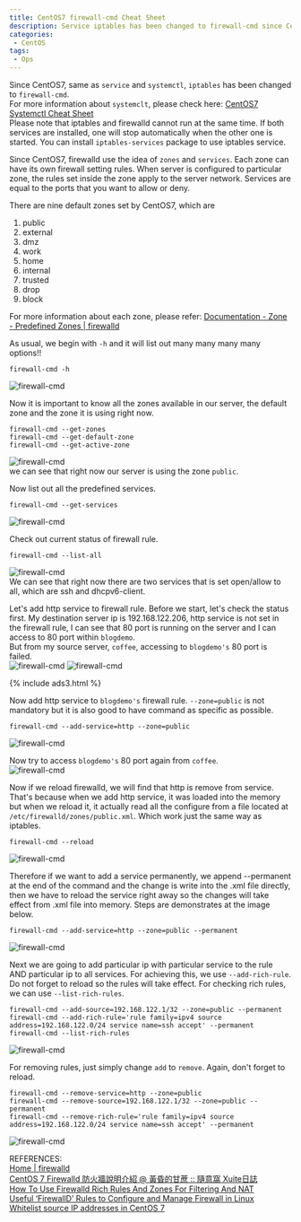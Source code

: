 ```yaml
---
title: CentOS7 firewall-cmd Cheat Sheet
description: Service iptables has been changed to firewall-cmd since CentOS7, this post demonstrates some usage of the command firewall-cmd.
categories:
 - CentOS
tags:
 - Ops
---
```


Since CentOS7, same as `service` and `systemctl`, `iptables` has been changed to `firewall-cmd`.  
For more information about `systemclt`, please check here: [CentOS7 Systemctl Cheat Sheet](https://www.bulafish.com/centos/2018/04/27/centos7-systemctl-cheat-sheet/)  
Please note that iptables and firewalld cannot run at the same time.  If both services are installed, one will stop automatically when the other one is started.  You can install `iptables-services` package to use iptables service.

Since CentOS7, firewalld use the idea of `zones` and `services`.  Each zone can have its own  firewall setting rules.  When server is configured to particular zone, the rules set inside the zone apply to the server network.  Services are equal to the ports that you want to allow or deny.

There are nine default zones set by CentOS7, which are
1. public
2. external
3. dmz
4. work
5. home
6. internal
7. trusted
8. drop
9. block

For more information about each zone, please refer: [Documentation - Zone - Predefined Zones | firewalld](http://www.firewalld.org/documentation/zone/predefined-zones.html)

As usual, we begin with `-h` and it will list out many many many many options!!
```
firewall-cmd -h
```
![firewall-cmd](/assets/images/2018042710.jpg)

Now it is important to know all the zones available in our server, the default zone and the zone it is using right now.
```
firewall-cmd --get-zones
firewall-cmd --get-default-zone
firewall-cmd --get-active-zone
```
![firewall-cmd](/assets/images/2018042711.jpg)  
we can see that right now our server is using the zone `public`.

Now list out all the predefined services.
```
firewall-cmd --get-services
```
![firewall-cmd](/assets/images/2018042712.jpg)

Check out current status of firewall rule.
```
firewall-cmd --list-all
```
![firewall-cmd](/assets/images/2018042721.jpg)  
We can see that right now there are two services that is set open/allow to all, which are ssh and dhcpv6-client.

Let's add http service to firewall rule.  Before we start, let's check the status first.  My destination server ip is 192.168.122.206, http service is not set in the firewall rule, I can see that 80 port is running on the server and I can access to 80 port within `blogdemo`.  
But from my source server, `coffee`, accessing to `blogdemo's` 80 port is failed.  
![firewall-cmd](/assets/images/2018042713.jpg)
![firewall-cmd](/assets/images/2018042714.jpg)

{% include ads3.html %}

Now add http service to `blogdemo's` firewall rule. `--zone=public` is not mandatory but it is also good to have command as specific as possible.
```
firewall-cmd --add-service=http --zone=public
```
![firewall-cmd](/assets/images/2018042715.jpg)

Now try to access `blogdemo's` 80 port again from `coffee`.  
![firewall-cmd](/assets/images/2018042716.jpg)

Now if we reload firewalld, we will find that http is remove from service.  That's because when we add http service, it was loaded into the memory but when we reload it, it actually read all the configure from a file located at `/etc/firewalld/zones/public.xml`.  Which work just the same way as iptables.
```
firewall-cmd --reload
```
![firewall-cmd](/assets/images/2018042717.jpg)

Therefore if we want to add a service permanently, we append --permanent at the end of the command and the change is write into the .xml file directly, then we have to reload the service right away so the changes will take effect from .xml file into memory.  Steps are demonstrates at the image below.
```
firewall-cmd --add-service=http --zone=public --permanent
```
![firewall-cmd](/assets/images/2018042718.jpg)

Next we are going to add particular ip with particular service to the rule AND particular ip to all services.  For achieving this, we use `--add-rich-rule`.  Do not forget to reload so the rules will take effect.  For checking rich rules, we can use `--list-rich-rules`.
```
firewall-cmd --add-source=192.168.122.1/32 --zone=public --permanent
firewall-cmd --add-rich-rule='rule family=ipv4 source address=192.168.122.0/24 service name=ssh accept' --permanent
firewall-cmd --list-rich-rules
```
![firewall-cmd](/assets/images/2018042719.jpg)

For removing rules, just simply change `add` to `remove`.  Again, don't forget to reload.
```
firewall-cmd --remove-service=http --zone=public
firewall-cmd --remove-source=192.168.122.1/32 --zone=public --permanent
firewall-cmd --remove-rich-rule='rule family=ipv4 source address=192.168.122.0/24 service name=ssh accept' --permanent
```
![firewall-cmd](/assets/images/2018042720.jpg)

REFERENCES:  
[Home | firewalld](http://www.firewalld.org/)  
[CentOS 7 Firewalld 防火牆說明介紹 @ 黃昏的甘蔗 :: 隨意窩 Xuite日誌](http://blog.xuite.net/tolarku/blog/363801991-CentOS+7+Firewalld+%E9%98%B2%E7%81%AB%E7%89%86%E8%AA%AA%E6%98%8E%E4%BB%8B%E7%B4%B9)  
[How To Use Firewalld Rich Rules And Zones For Filtering And NAT](https://www.rootusers.com/how-to-use-firewalld-rich-rules-and-zones-for-filtering-and-nat/)  
[Useful ‘FirewallD’ Rules to Configure and Manage Firewall in Linux](https://www.tecmint.com/firewalld-rules-for-centos-7/2/)  
[Whitelist source IP addresses in CentOS 7](https://unix.stackexchange.com/questions/159873/whitelist-source-ip-addresses-in-centos-7?utm_medium=organic&utm_source=google_rich_qa&utm_campaign=google_rich_qa)
